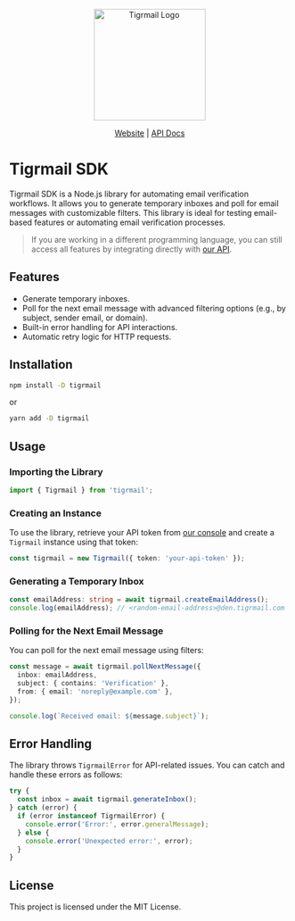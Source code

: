<p align="center">
  <img src="https://tigrmail.com/logo@3x.webp" alt="Tigrmail Logo" width="200" />
</p>

<p align="center">
  <a href="https://tigrmail.com?utm_source=github&utm_medium=readme">Website</a> |
  <a href="https://docs.tigrmail.com">API Docs</a>
</p>

# Tigrmail SDK

Tigrmail SDK is a Node.js library for automating email verification workflows. It allows you to generate temporary inboxes and poll for email messages with customizable filters. This library is ideal for testing email-based features or automating email verification processes.

> If you are working in a different programming language, you can still access all features by integrating directly with [our API](https://docs.tigrmail.com).


## Features

- Generate temporary inboxes.
- Poll for the next email message with advanced filtering options (e.g., by subject, sender email, or domain).
- Built-in error handling for API interactions.
- Automatic retry logic for HTTP requests.

## Installation
```bash
npm install -D tigrmail
```
or
```bash
yarn add -D tigrmail
```

## Usage

### Importing the Library

```typescript
import { Tigrmail } from 'tigrmail';
```

### Creating an Instance

To use the library, retrieve your API token from [our console](https://console.tigrmail.com?utm_source=github&utm_medium=readme) and create a `Tigrmail` instance using that token:

```typescript
const tigrmail = new Tigrmail({ token: 'your-api-token' });
```

### Generating a Temporary Inbox

```typescript
const emailAddress: string = await tigrmail.createEmailAddress();
console.log(emailAddress); // <random-email-address>@den.tigrmail.com
```

### Polling for the Next Email Message

You can poll for the next email message using filters:

```typescript
const message = await tigrmail.pollNextMessage({
  inbox: emailAddress,
  subject: { contains: 'Verification' },
  from: { email: 'noreply@example.com' },
});

console.log(`Received email: ${message.subject}`);
```

## Error Handling

The library throws `TigrmailError` for API-related issues. You can catch and handle these errors as follows:

```typescript
try {
  const inbox = await tigrmail.generateInbox();
} catch (error) {
  if (error instanceof TigrmailError) {
    console.error('Error:', error.generalMessage);
  } else {
    console.error('Unexpected error:', error);
  }
}
```

## License

This project is licensed under the MIT License.
